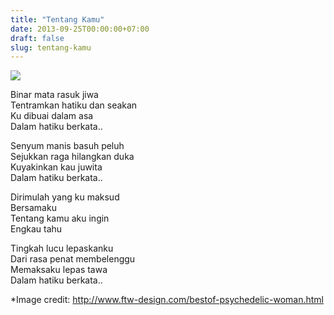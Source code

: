 ```yaml
---
title: "Tentang Kamu"
date: 2013-09-25T00:00:00+07:00
draft: false
slug: tentang-kamu
---
```


![](/img/psychedelic-woman.jpg)

Binar mata rasuk jiwa  
Tentramkan hatiku dan seakan  
Ku dibuai dalam asa  
Dalam hatiku berkata..  

Senyum manis basuh peluh  
Sejukkan raga hilangkan duka  
Kuyakinkan kau juwita  
Dalam hatiku berkata..  

Dirimulah yang ku maksud  
Bersamaku  
Tentang kamu aku ingin  
Engkau tahu  

Tingkah lucu lepaskanku  
Dari rasa penat membelenggu  
Memaksaku lepas tawa  
Dalam hatiku berkata..  

*Image credit: http://www.ftw-design.com/bestof-psychedelic-woman.html